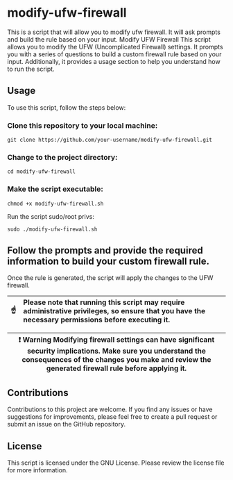 # modify-ufw-firewall
This is a script that will allow you to modify ufw firewall. It will ask prompts and build the rule based on your input.
Modify UFW Firewall
This script allows you to modify the UFW (Uncomplicated Firewall) settings. It prompts you with a series of questions to build a custom firewall rule based on your input. Additionally, it provides a usage section to help you understand how to run the script.

## Usage
To use this script, follow the steps below:

### Clone this repository to your local machine:

`git clone https://github.com/your-username/modify-ufw-firewall.git`

### Change to the project directory:

`cd modify-ufw-firewall`

### Make the script executable:

`chmod +x modify-ufw-firewall.sh`

Run the script sudo/root privs:

`sudo ./modify-ufw-firewall.sh`

## Follow the prompts and provide the required information to build your custom firewall rule.

Once the rule is generated, the script will apply the changes to the UFW firewall.

| :point_up:    | Please note that running this script may require administrative privileges, so ensure that you have the necessary permissions before executing it. |
|---------------|:---------------------------------------------------------------------------------------------------------------------------------------------------|

|:exclamation:  Warning   Modifying firewall settings can have significant security implications. Make sure you understand the consequences of the changes you make and review the generated firewall rule before applying it.|
|----------------------------------------------------------------------------------------------------------------------------------------------------------------------------------------------------------------------------|

## Contributions
Contributions to this project are welcome. If you find any issues or have suggestions for improvements, please feel free to create a pull request or submit an issue on the GitHub repository.

## License
This script is licensed under the GNU License. Please review the license file for more information.
